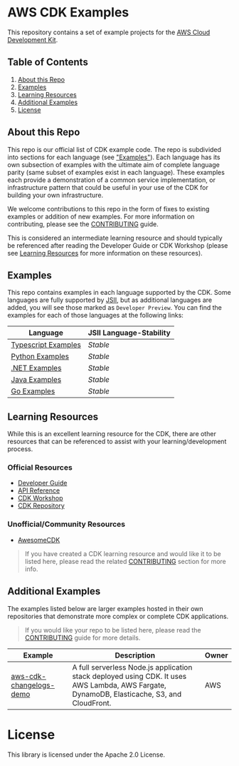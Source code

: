 # AWS CDK Examples

This repository contains a set of example projects for the [AWS Cloud Development
Kit](https://github.com/awslabs/aws-cdk).

## Table of Contents
1. [About this Repo](#About)
2. [Examples](#Examples)
3. [Learning Resources](#Learning)
4. [Additional Examples](#AddEx)
4. [License](#License)

## About this Repo <a name="About"></a>
This repo is our official list of CDK example code. The repo is subdivided into sections for each language (see ["Examples"](#Examples)). Each language has its own subsection of examples with the ultimate aim of complete language parity (same subset of examples exist in each language). These examples each provide a demonstration of a common service implementation, or infrastructure pattern that could be useful in your use of the CDK for building your own infrastructure.

We welcome contributions to this repo in the form of fixes to existing examples or addition of new examples. For more information on contributing, please see the [CONTRIBUTING](https://github.com/aws-samples/aws-cdk-examples/blob/master/CONTRIBUTING.md) guide.

This is considered an intermediate learning resource and should typically be referenced after reading the Developer Guide or CDK Workshop (please see [Learning Resources](#Learning) for more information on these resources).

## Examples <a name="Examples"></a>
This repo contains examples in each language supported by the CDK. Some languages are fully supported by [JSII](https://github.com/aws/jsii), but as additional languages are added, you will see those marked as `Developer Preview`. You can find the examples for each of those languages at the following links:

| Language | JSII Language-Stability |
|----------|-------------------------|
| [Typescript Examples](https://github.com/aws-samples/aws-cdk-examples/tree/master/typescript) | _Stable_ |
| [Python Examples](https://github.com/aws-samples/aws-cdk-examples/tree/master/python) | _Stable_ |
| [.NET Examples](https://github.com/aws-samples/aws-cdk-examples/tree/master/csharp) | _Stable_ |
| [Java Examples](https://github.com/aws-samples/aws-cdk-examples/tree/master/java) | _Stable_ |
| [Go Examples](https://github.com/aws-samples/aws-cdk-examples/tree/master/go) | _Stable_ |


## Learning Resources <a name="Learning"></a>
While this is an excellent learning resource for the CDK, there are other resources that can be referenced to assist with your learning/development process.

### Official Resources
- [Developer Guide](https://docs.aws.amazon.com/cdk/latest/guide/home.html)
- [API Reference](https://docs.aws.amazon.com/cdk/api/latest/docs/aws-construct-library.html)
- [CDK Workshop](https://cdkworkshop.com/)
- [CDK Repository](https://github.com/aws/aws-cdk)

### Unofficial/Community Resources
- [AwesomeCDK](https://github.com/kolomied/awesome-cdk)

> If you have created a CDK learning resource and would like it to be listed here, please read the related [CONTRIBUTING](https://github.com/aws-samples/aws-cdk-examples/blob/master/CONTRIBUTING.md#Resources) section for more info.

## Additional Examples <a name="AddEx"></a>

The examples listed below are larger examples hosted in their own repositories that demonstrate more complex or complete CDK applications. 
>If you would like your repo to be listed here, please read the [CONTRIBUTING](https://github.com/aws-samples/aws-cdk-examples/blob/master/CONTRIBUTING.md#Resources) guide for more details.

| Example | Description | Owner |
|---------|-------------|-------|
| [aws-cdk-changelogs-demo](https://github.com/aws-samples/aws-cdk-changelogs-demo) | A full serverless Node.js application stack deployed using CDK. It uses AWS Lambda, AWS Fargate, DynamoDB, Elasticache, S3, and CloudFront. | AWS |


# License <a name="License"></a>

This library is licensed under the Apache 2.0 License.
